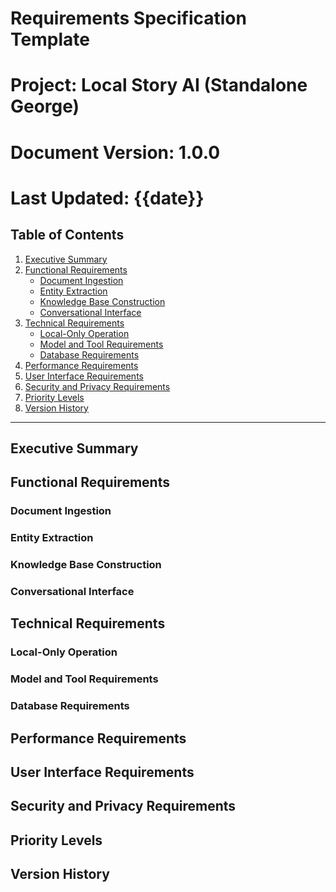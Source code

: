 # Requirements Specification Template
# Project: Local Story AI (Standalone George)
# Document Version: 1.0.0
# Last Updated: {{date}}
## Table of Contents
1. [Executive Summary](#executive-summary)
2. [Functional Requirements](#functional-requirements)
   - [Document Ingestion](#document-ingestion)
   - [Entity Extraction](#entity-extraction)
   - [Knowledge Base Construction](#knowledge-base-construction)
   - [Conversational Interface](#conversational-interface)
3. [Technical Requirements](#technical-requirements)
   - [Local-Only Operation](#local-only-operation)
   - [Model and Tool Requirements](#model-and-tool-requirements)
   - [Database Requirements](#database-requirements)
4. [Performance Requirements](#performance-requirements)
5. [User Interface Requirements](#user-interface-requirements)
6. [Security and Privacy Requirements](#security-and-privacy-requirements)
7. [Priority Levels](#priority-levels)
8. [Version History](#version-history)
---
## Executive Summary
<!-- Brief overview of the project purpose, scope, and key requirements -->
## Functional Requirements
### Document Ingestion
<!-- Requirements for importing and processing manuscript files -->
### Entity Extraction
<!-- Requirements for identifying and extracting entities from documents -->
### Knowledge Base Construction
<!-- Requirements for building and maintaining the hybrid knowledge base -->
### Conversational Interface
<!-- Requirements for the Q&A interface with citation tracking -->
## Technical Requirements
### Local-Only Operation
<!-- Technical requirements to ensure all processing remains local -->
### Model and Tool Requirements
<!-- Specific requirements for local models and tools -->
### Database Requirements
<!-- Requirements for vector database and structured database components -->
## Performance Requirements
<!-- Measurable performance targets and constraints -->
## User Interface Requirements
<!-- UI/UX requirements for all user-facing components -->
## Security and Privacy Requirements
<!-- Privacy and security constraints -->
## Priority Levels
<!-- Requirement prioritization: Critical/High/Medium/Low -->
## Version History
<!-- Document revision history -->
